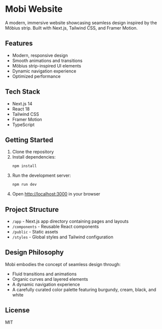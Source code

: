 # Mobi Website

A modern, immersive website showcasing seamless design inspired by the Möbius strip. Built with Next.js, Tailwind CSS, and Framer Motion.

## Features

- Modern, responsive design
- Smooth animations and transitions
- Möbius strip-inspired UI elements
- Dynamic navigation experience
- Optimized performance

## Tech Stack

- Next.js 14
- React 18
- Tailwind CSS
- Framer Motion
- TypeScript

## Getting Started

1. Clone the repository
2. Install dependencies:
   ```bash
   npm install
   ```
3. Run the development server:
   ```bash
   npm run dev
   ```
4. Open [http://localhost:3000](http://localhost:3000) in your browser

## Project Structure

- `/app` - Next.js app directory containing pages and layouts
- `/components` - Reusable React components
- `/public` - Static assets
- `/styles` - Global styles and Tailwind configuration

## Design Philosophy

Mobi embodies the concept of seamless design through:
- Fluid transitions and animations
- Organic curves and layered elements
- A dynamic navigation experience
- A carefully curated color palette featuring burgundy, cream, black, and white

## License

MIT 